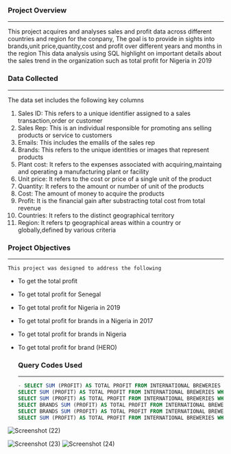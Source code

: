 ### Project Overview
---
This project acquires and analyses sales and profit data across different countries and region for the conpany, The goal is to provide in sights into brands,unit price,quantity,cost and profit over different years and months in the region
  This data analysis using SQL highlight on important details about the sales trend in the organization such as total profit for Nigeria in 2019

### Data Collected
---
The data set includes the following key columns
1. Sales ID: This refers to a unique identifier assigned to a sales transaction,order or customer
2. Sales Rep: This is an individual responsible for promoting ans selling products or service to customers
3. Emails: This includes the emalils of the sales rep
4. Brands: This refers to the unique identities or images that represent products
5. Plant cost: It refers to the expenses associated with acquiring,maintaing and operating a manufacturing plant or facility
6. Unit price: It refers to the cost or price of a single unit of the product
7. Quantity: It refers to the amount or number of unit of the products
8. Cost: The amount of money to acquire the products
9. Profit: It is the financial gain after substracting total cost from total revenue
10. Countries: It refers to the distinct geographical territory
11. Region: It refers tp geographical areas within a country or globally,defined by various criteria

  ### Project Objectives
  ---
    This project was designed to address the following
   - To get the total profit
  - To get total profit for Senegal
  - To get total profit for Nigeria in 2019
  - To get total profit for brands in a Nigeria  in 2017
  - To get total profit for brands in Nigeria
  - To get total profit for brand (HERO)
    
    ### Query Codes Used
    ---
    ~~~SQL
    - SELECT SUM (PROFIT) AS TOTAL PROFIT FROM INTERNATIONAL BREWERIES
    SELECT SUM (PROFIT) AS TOTAL PROFIT FROM INTERNATIONAL BREWERIES WHERE COUNTRIES = 'SENEGAL'
    SELECT SUM (PROFIT) AS TOTAL PROFIT FROM INTERNATIONAL BREWERIES WHERE COUNTRIES = 'NIGERIA' AND YEARS = 2019
    SELECT BRANDS SUM (PROFIT) AS TOTAL PROFIT FROM INTERNATIONAL BREWERIES WHERE COUNTRIES = 'NIGERIA' AND YEARS '2017' GROUP BY BRANDS  ORDER BY 2 DESC
    SELECT BRANDS SUM (PROFIT) AS TOTAL PROFIT FROM INTERNATIONAL BREWERIES WHERE COUNTRIES = 'NIGERIA' GROUP BY BRANDS ORDER BY 2 DESC
    SELECT SUM (PROFIT) AS TOTAL PROFIT FROM INTERNATIONAL BREWERIES WHERE COUNTRIES = 'NIGERIA' AND YEARS = '2017' AND BRANDS = 'HERO'

    
![Screenshot (22)](https://github.com/user-attachments/assets/95bbb263-86f0-4f7e-8a1a-73c849ab9bad)

![Screenshot (23)](https://github.com/user-attachments/assets/bc79afb3-4df1-4e03-a046-e665882de551)
![Screenshot (24)](https://github.com/user-attachments/assets/88323317-4279-4761-accc-d0c164856633)


